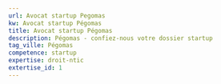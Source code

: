 ```yaml
---
url: Avocat startup Pegomas
kw: Avocat startup Pégomas
title: Avocat startup Pégomas
description: Pégomas - confiez-nous votre dossier startup
tag_ville: Pégomas
competence: startup
expertise: droit-ntic
extertise_id: 1
---
```

